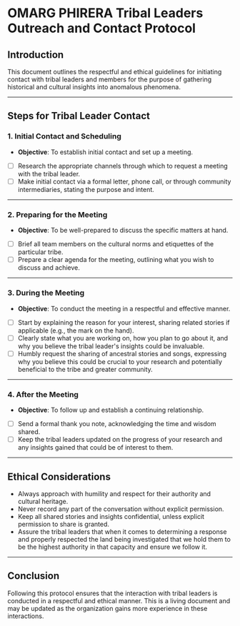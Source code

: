 # OMARG PHIRERA Tribal Leaders Outreach and Contact Protocol

## Introduction
This document outlines the respectful and ethical guidelines for initiating contact with tribal leaders and members for the purpose of gathering historical and cultural insights into anomalous phenomena.

---

## Steps for Tribal Leader Contact

### 1. Initial Contact and Scheduling

- **Objective**: To establish initial contact and set up a meeting.
- [ ] Research the appropriate channels through which to request a meeting with the tribal leader.
- [ ] Make initial contact via a formal letter, phone call, or through community intermediaries, stating the purpose and intent.

---

### 2. Preparing for the Meeting

- **Objective**: To be well-prepared to discuss the specific matters at hand.
- [ ] Brief all team members on the cultural norms and etiquettes of the particular tribe.
- [ ] Prepare a clear agenda for the meeting, outlining what you wish to discuss and achieve.

---

### 3. During the Meeting

- **Objective**: To conduct the meeting in a respectful and effective manner.
- [ ] Start by explaining the reason for your interest, sharing related stories if applicable (e.g., the mark on the hand).
- [ ] Clearly state what you are working on, how you plan to go about it, and why you believe the tribal leader's insights could be invaluable.
- [ ] Humbly request the sharing of ancestral stories and songs, expressing why you believe this could be crucial to your research and potentially beneficial to the tribe and greater community.

---

### 4. After the Meeting

- **Objective**: To follow up and establish a continuing relationship.
- [ ] Send a formal thank you note, acknowledging the time and wisdom shared.
- [ ] Keep the tribal leaders updated on the progress of your research and any insights gained that could be of interest to them.

---

## Ethical Considerations

- Always approach with humility and respect for their authority and cultural heritage.
- Never record any part of the conversation without explicit permission.
- Keep all shared stories and insights confidential, unless explicit permission to share is granted.
- Assure the tribal leaders that when it comes to determining a response and properly respected the land being investigated that we hold them to be the highest authority in that capacity and ensure we follow it.

---

## Conclusion
Following this protocol ensures that the interaction with tribal leaders is conducted in a respectful and ethical manner. This is a living document and may be updated as the organization gains more experience in these interactions.
